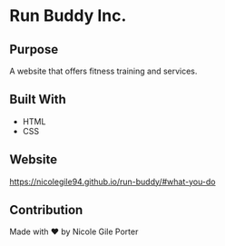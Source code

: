 # Run Buddy Inc.

## Purpose
A website that offers fitness training and services.

## Built With
* HTML
* CSS

## Website
https://nicolegile94.github.io/run-buddy/#what-you-do

## Contribution
Made with ❤️ by Nicole Gile Porter
